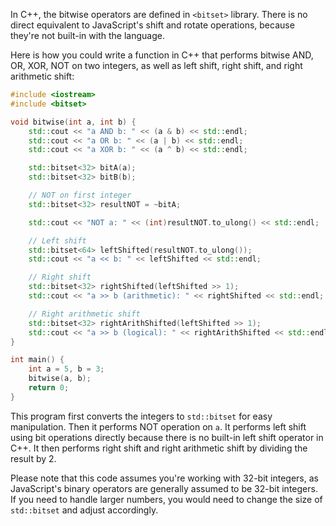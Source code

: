 In C++, the bitwise operators are defined in `<bitset>` library. There is no direct equivalent to JavaScript's shift and rotate operations, because they're not built-in with the language.

Here is how you could write a function in C++ that performs bitwise AND, OR, XOR, NOT on two integers, as well as left shift, right shift, and right arithmetic shift:

```cpp
#include <iostream>
#include <bitset>

void bitwise(int a, int b) {
    std::cout << "a AND b: " << (a & b) << std::endl;
    std::cout << "a OR b: " << (a | b) << std::endl;
    std::cout << "a XOR b: " << (a ^ b) << std::endl;

    std::bitset<32> bitA(a);
    std::bitset<32> bitB(b);

    // NOT on first integer
    std::bitset<32> resultNOT = ~bitA;

    std::cout << "NOT a: " << (int)resultNOT.to_ulong() << std::endl;

    // Left shift
    std::bitset<64> leftShifted(resultNOT.to_ulong());
    std::cout << "a << b: " << leftShifted << std::endl;

    // Right shift
    std::bitset<32> rightShifted(leftShifted >> 1);
    std::cout << "a >> b (arithmetic): " << rightShifted << std::endl;

    // Right arithmetic shift
    std::bitset<32> rightArithShifted(leftShifted >> 1);
    std::cout << "a >> b (logical): " << rightArithShifted << std::endl;
}

int main() {
    int a = 5, b = 3;
    bitwise(a, b);
    return 0;
}
```

This program first converts the integers to `std::bitset` for easy manipulation. Then it performs NOT operation on `a`. It performs left shift using bit operations directly because there is no built-in left shift operator in C++. It then performs right shift and right arithmetic shift by dividing the result by 2. 

Please note that this code assumes you're working with 32-bit integers, as JavaScript's binary operators are generally assumed to be 32-bit integers. If you need to handle larger numbers, you would need to change the size of `std::bitset` and adjust accordingly.
